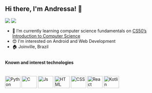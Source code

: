 ## Hi there, I'm Andressa! 👋

<div> 
  
  <a href = "mailto:andressacsiewers@gmail.com"><img src="https://img.shields.io/badge/-Gmail-c14438?style=flat-square&logo=Gmail&logoColor=white" target="_blank"></a>
  <a href="https://www.linkedin.com/in/andressasiewers/" target="_blank"><img src="https://img.shields.io/badge/-LinkedIn-blue?style=flat-square&logo=Linkedin&logoColor=white" target="_blank"></a>  
  
</div>

- 🌱 I’m currently learning computer science fundamentals on <a href="https://cs50.harvard.edu/x/2023/" target="_blank"> CS50’s Introduction to Computer Science </a>
- 😍 I'm interested on Android and Web Development
- 🏠 Joinville, Brazil

##



#### Known and interest technologies
<div style="display: inline_block"><br>
  <img align="center" alt="Python" height="40" width="50" <img src="https://cdn.jsdelivr.net/gh/devicons/devicon/icons/python/python-original.svg" />
  <img align="center" alt="C" height="40" width="50" <img src="https://cdn.jsdelivr.net/gh/devicons/devicon/icons/c/c-original.svg" />
  <img align="center" alt="Js" height="40" width="50" <img src="https://cdn.jsdelivr.net/gh/devicons/devicon/icons/javascript/javascript-original.svg" />
  <img align="center" alt="HTML" height="40" width="50" <img src="https://cdn.jsdelivr.net/gh/devicons/devicon/icons/html5/html5-original-wordmark.svg" />
  <img align="center" alt="CSS" height="40" width="50" <img src="https://cdn.jsdelivr.net/gh/devicons/devicon/icons/css3/css3-original-wordmark.svg" />
  <img align="center" alt="React" height="40" width="50" <img src="https://cdn.jsdelivr.net/gh/devicons/devicon/icons/react/react-original.svg" />
  <img align="center" alt="Kotlin" height="40" width="50" <img src="https://cdn.jsdelivr.net/gh/devicons/devicon/icons/kotlin/kotlin-original.svg" />
</div>


